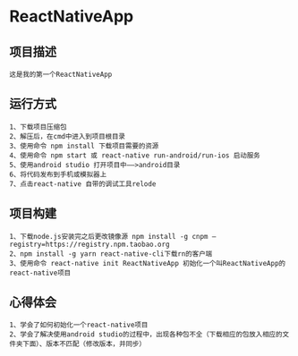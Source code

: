 ReactNativeApp
================================   

项目描述
--------------------------------
    这是我的第一个ReactNativeApp  
   
运行方式
---------------------------------
```
1、下载项目压缩包  
2、解压后，在cmd中进入到项目根目录  
3、使用命令 npm install 下载项目需要的资源  
4、使用命令 npm start 或 react-native run-android/run-ios 启动服务  
5、使用android studio 打开项目中——>android目录  
6、将代码发布到手机或模拟器上  
7、点击react-native 自带的调试工具relode  
 ```
      
项目构建   
 ---------------------------------  
 ```
 1、下载node.js安装完之后更改镜像源 npm install -g cnpm –registry=https://registry.npm.taobao.org  
 2、npm install -g yarn react-native-cli下载rn的客户端  
 3、使用命令 react-native init ReactNativeApp 初始化一个叫ReactNativeApp的react-native项目 
 ```
      
心得体会  
 ---------------------------------  
```
1、学会了如何初始化一个react-native项目  
2、学会了解决使用android studio的过程中，出现各种包不全（下载相应的包放入相应的文件夹下面）、版本不匹配（修改版本，并同步） 
```

  
